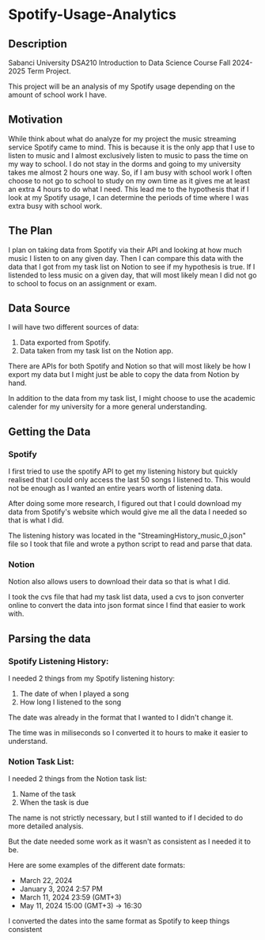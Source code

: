 # Spotify-Usage-Analytics
## Description
Sabanci University DSA210 Introduction to Data Science Course Fall 2024-2025 Term Project.

This project will be an analysis of my Spotify usage depending on the amount of school work I have.

## Motivation
While think about what do analyze for my project the music streaming service Spotify came to mind. This is because it is the only app that I use to listen to music and I almost exclusively listen to music to pass the time on my way to school. I do not stay in the dorms and going to my university takes me almost 2 hours one way. So, if I am busy with school work I often choose to not go to school to study on my own time as it gives me at least an extra 4 hours to do what I need. This lead me to the hypothesis that if I look at my Spotify usage, I can determine the periods of time where I was extra busy with school work. 

## The Plan
I plan on taking data from Spotify via their API and looking at how much music I listen to on any given day. Then I can compare this data with the data that I got from my task list on Notion to see if my hypothesis is true. If I listended to less music on a given day, that will most likely mean I did not go to school to focus on an assignment or exam. 

## Data Source
I will have two different sources of data:
1. Data exported from Spotify.
2. Data taken from my task list on the Notion app.

There are APIs for both Spotify and Notion so that will most likely be how I export my data but I might just be able to copy the data from Notion by hand.

In addition to the data from my task list, I might choose to use the academic calender for my university for a more general understanding.

## Getting the Data
### Spotify
I first tried to use the spotify API to get my listening history but quickly realised that I could only access the last 50 songs I listened to. This would not be enough as I wanted an entire years worth of listening data. 

After doing some more research, I figured out that I could download my data from Spotify's website which would give me all the data I needed so that is what I did.

The listening history was located in the "StreamingHistory_music_0.json" file so I took that file and wrote a python script to read and parse that data.

### Notion 
Notion also allows users to download their data so that is what I did.

I took the cvs file that had my task list data, used a cvs to json converter online to convert the data into json format since I find that easier to work with.

## Parsing the data
### Spotify Listening History:
I needed 2 things from my Spotify listening history:
1. The date of when I played a song
2. How long I listened to the song 

The date was already in the format that I wanted to I didn't change it.

The time was in miliseconds so I converted it to hours to make it easier to understand.

### Notion Task List:
I needed 2 things from the Notion task list:
1. Name of the task
2. When the task is due

The name is not strictly necessary, but I still wanted to if I decided to do more detailed analysis.

But the date needed some work as it wasn't as consistent as I needed it to be.

Here are some examples of the different date formats:
* March 22, 2024
* January 3, 2024 2:57 PM
* March 11, 2024 23:59 (GMT+3)
* May 11, 2024 15:00 (GMT+3) → 16:30

I converted the dates into the same format as Spotify to keep things consistent

